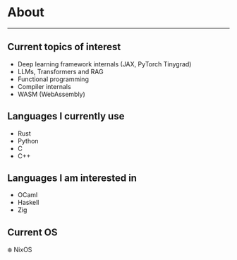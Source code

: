 # About

---

## Current topics of interest

- Deep learning framework internals (JAX, PyTorch Tinygrad)
- LLMs, Transformers and RAG
- Functional programming
- Compiler internals
- WASM (WebAssembly)

## Languages I currently use

- Rust
- Python
- C
- C++

## Languages I am interested in

- OCaml
- Haskell
- Zig

## Current OS

❄️ NixOS
